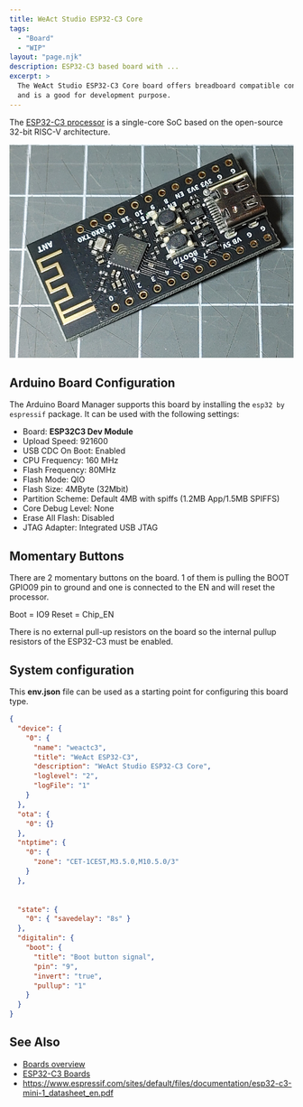 ```yaml
---
title: WeAct Studio ESP32-C3 Core
tags:
  - "Board"
  - "WIP"
layout: "page.njk"
description: ESP32-C3 based board with ...
excerpt: >
  The WeAct Studio ESP32-C3 Core board offers breadboard compatible connectors
  and is a good for development purpose.
---
```


The [ESP32-C3 processor](index.md) is a single-core SoC based on the open-source 32-bit RISC-V architecture.

![WeAct Studio ESP32-C3 Core](weact-core-c3.jpg)


## Arduino Board Configuration

The Arduino Board Manager supports this board by installing the `esp32 by espressif` package.  It can be used with the
following settings:

* Board: **ESP32C3 Dev Module**
* Upload Speed: 921600
* USB CDC On Boot: Enabled
* CPU Frequency: 160 MHz
* Flash Frequency: 80MHz
* Flash Mode: QIO
* Flash Size: 4MByte (32Mbit)
* Partition Scheme: Default 4MB with spiffs (1.2MB App/1.5MB SPIFFS)
* Core Debug Level: None
* Erase All Flash: Disabled
* JTAG Adapter: Integrated USB JTAG


## Momentary Buttons

There are 2 momentary buttons on the board.
1 of them is pulling the BOOT GPIO09 pin to ground and one is connected to the EN and will reset the processor.


Boot = IO9
Reset = Chip_EN

There is no external pull-up resistors on the board so the internal pullup resistors of the ESP32-C3 must be enabled.


## System configuration

This **env.json** file can be used as a starting point for configuring this board type.

```json
{
  "device": {
    "0": {
      "name": "weactc3",
      "title": "WeAct ESP32-C3",
      "description": "WeAct Studio ESP32-C3 Core",
      "loglevel": "2",
      "logFile": "1"
    }
  },
  "ota": {
    "0": {}
  },
  "ntptime": {
    "0": {
      "zone": "CET-1CEST,M3.5.0,M10.5.0/3"
    }
  },


  "state": {
    "0": { "savedelay": "8s" }
  },
  "digitalin": {
    "boot": {
      "title": "Boot button signal",
      "pin": "9",
      "invert": "true",
      "pullup": "1"
    }
  }
}
```

## See Also

* [Boards overview](/boards/index.md)
* [ESP32-C3 Boards](/boards/esp32c3/index.md)
* <https://www.espressif.com/sites/default/files/documentation/esp32-c3-mini-1_datasheet_en.pdf>
